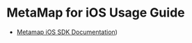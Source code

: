 # MetaMap for iOS Usage Guide

* [Metamap iOS SDK Documentation](https://dash.readme.com/project/mati/v1.4/docs/ios-quick-start))
